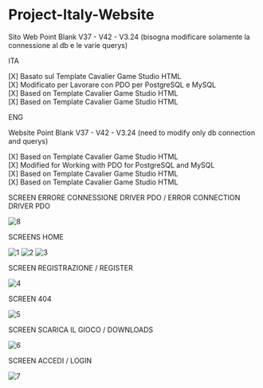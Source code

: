 # Project-Italy-Website

Sito Web Point Blank V37 - V42 - V3.24 (bisogna modificare solamente la connessione al db e le varie querys)

ITA

[X] Basato sul Template Cavalier Game Studio HTML <br />
[X] Modificato per Lavorare con PDO per PostgreSQL e MySQL <br />
[X] Based on Template Cavalier Game Studio HTML <br />
[X] Based on Template Cavalier Game Studio HTML <br />




ENG

Website Point Blank V37 - V42 - V3.24 (need to modify only db connection and querys)

[X] Based on Template Cavalier Game Studio HTML <br />
[X] Modified for Working with PDO for PostgreSQL and MySQL <br />
[X] Based on Template Cavalier Game Studio HTML <br />
[X] Based on Template Cavalier Game Studio HTML <br />


SCREEN ERRORE CONNESSIONE DRIVER PDO / ERROR CONNECTION DRIVER PDO

![8](https://user-images.githubusercontent.com/17235041/164033314-ed0bb598-8ef7-4e55-ad9d-bc3422e5ec9e.png)

SCREENS HOME

![1](https://user-images.githubusercontent.com/17235041/164019776-10a21b5a-f0d5-47ea-b8b7-eb7ad5a4fca1.png)
![2](https://user-images.githubusercontent.com/17235041/164019785-066435ba-4c2f-4d38-88d1-07f7da73b7ca.png)
![3](https://user-images.githubusercontent.com/17235041/164019784-47ffdfe1-7c02-4e1a-b65d-2af2d15c72ca.png)

SCREEN REGISTRAZIONE / REGISTER

![4](https://user-images.githubusercontent.com/17235041/164021600-2aafffe7-9606-4d11-a028-ed2c98bc6a6a.png)

SCREEN 404

![5](https://user-images.githubusercontent.com/17235041/164022163-eec5553a-23f2-4298-bc29-254349e034a7.png)

SCREEN SCARICA IL GIOCO / DOWNLOADS

![6](https://user-images.githubusercontent.com/17235041/164022542-24993969-371f-4250-97af-d6d86ae2a9c4.png)

SCREEN ACCEDI / LOGIN

![7](https://user-images.githubusercontent.com/17235041/164032300-eda45ab0-7478-4abc-95d7-6588337b9185.png)


